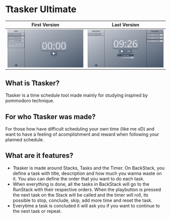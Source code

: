 # Ttasker Ultimate

| First Version | Last Version |
| :-----------: | :----------: |
|![FirstVersion](/public/prints/firstVersion.png)|![LastVersion](/public/prints/TtaskerUltimate.png)|

## What is Ttasker?

Ttasker is a time schedule tool made mainly for studying inspired by pommodoro technique.

## For who Ttasker was made?

For those how have difficult scheduling your own time (like me xD) and want to have a feeling of acomplishment and reward when following your planned schedule.

## What are it features?

- Ttasker is made around Stacks, Tasks and the Timer.
On BackStack, you define a task with title, description and how much you wanna waste on it.
You also can define the order that you want to do each task.
- When everything is done, all the tasks in BackStack will go to the RunStack with their respective orders.
When the playbutton is pressed the next task on the Stack will be called and the timer will roll, its possible to stop, conclude, skip, add more time and reset the task.
- Everytime a task is concluded it will ask you if you want to continue to the next task or repeat.
